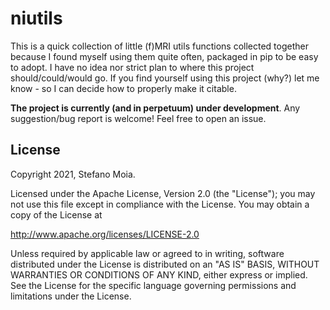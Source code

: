 <!--(https://raw.githubusercontent.com/physiopy/phys2denoise/master/docs/_static/phys2denoise_card.jpg)-->
<a name="readme"></a>
<!-- <img alt="physiopy" src="https://github.com/physiopy/phys2denoise/blob/master/docs/_static/phys2denoise_logo1280×640.png" height="150"> -->

niutils
=======

This is a quick collection of little (f)MRI utils functions collected together because I found myself using them quite often, packaged in pip to be easy to adopt.
I have no idea nor strict plan to where this project should/could/would go.
If you find yourself using this project (why?) let me know - so I can decide how to properly make it citable. 

**The project is currently (and in perpetuum) under development**.
Any suggestion/bug report is welcome! Feel free to open an issue.

License
-------

Copyright 2021, Stefano Moia.

Licensed under the Apache License, Version 2.0 (the "License");
you may not use this file except in compliance with the License.
You may obtain a copy of the License at

http://www.apache.org/licenses/LICENSE-2.0

Unless required by applicable law or agreed to in writing, software
distributed under the License is distributed on an "AS IS" BASIS,
WITHOUT WARRANTIES OR CONDITIONS OF ANY KIND, either express or implied.
See the License for the specific language governing permissions and
limitations under the License.
